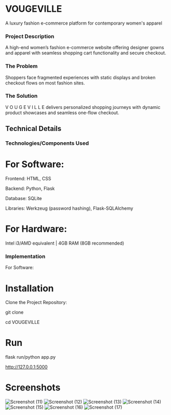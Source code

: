 # VOUGEVILLE
A luxury fashion e-commerce platform for contemporary women's apparel


### Project Description
A high-end women’s fashion e-commerce website offering designer gowns and apparel with seamless shopping cart functionality and secure checkout.
### The Problem
Shoppers face fragmented experiences with static displays and broken checkout flows on most fashion sites.


### The Solution
V O U G E V I L L E delivers personalized shopping journeys with dynamic product showcases and seamless one-flow checkout.

## Technical Details
### Technologies/Components Used
# For Software:
Frontend: HTML, CSS

Backend: Python, Flask

Database: SQLite

Libraries: Werkzeug (password hashing), Flask-SQLAlchemy

# For Hardware:
Intel i3/AMD equivalent | 4GB RAM (8GB recommended)


### Implementation
For Software:
# Installation
Clone the Project Repository:

git clone 

cd VOUGEVILLE

# Run
flask run/python app.py

http://127.0.0.1:5000



# Screenshots 
![Screenshot (11)](https://github.com/user-attachments/assets/ad8a4b62-08d3-444d-867d-af139cd86ec1)
![Screenshot (12)](https://github.com/user-attachments/assets/6b699904-3dd8-423d-999c-9847cb427d23)
![Screenshot (13)](https://github.com/user-attachments/assets/701f54e3-73d5-4473-98ab-b1c42c5b5574)
![Screenshot (14)](https://github.com/user-attachments/assets/f88b13e8-a16f-4143-9aeb-1216b61f25e2)
![Screenshot (15)](https://github.com/user-attachments/assets/b2cc6e36-4492-4863-879a-c87d25c8a191)
![Screenshot (16)](https://github.com/user-attachments/assets/d18d1514-0c85-4dc0-96ff-054108e60fdc)
![Screenshot (17)](https://github.com/user-attachments/assets/c0f41dc3-8cda-4d74-8a8f-89f467432e38)





